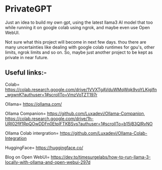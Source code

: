 # PrivateGPT

Just an idea to build my own gpt, using the latest llama3 AI model that too while running it on google colab using ngrok, and maybe even use Open WebUI.


Not sure what this project will become in next few days. thou there are many uncertainties like dealing with google colab runtimes for gpu's, other limits, ngrok limits and so on. So, maybe just another project to be kept as private in near future.

## Useful links:-
Colab= https://colab.research.google.com/drive/1VVXTgAVduWMqWqk9voYLKjgIfn_wgwnK?authuser=1#scrollTo=VmzVoTZT197r

Ollama= https://ollama.com/

Ollama Companion= https://github.com/Luxadevi/Ollama-Companion, 
https://colab.research.google.com/drive/1h-URI02flf1RpQOwDDFn0EtplFTKBSvs?authuser=1#scrollTo=b15jB3QlRvNO

Ollama Colab intergration= https://github.com/Luxadevi/Ollama-Colab-Integration

HuggingFace= https://huggingface.co/

Blog on Open WebUI= https://dev.to/timesurgelabs/how-to-run-llama-3-locally-with-ollama-and-open-webui-297d

